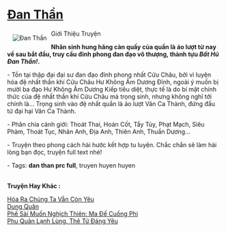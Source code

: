 <a href="https://utruyen.com/dan-than/540/" title="Đan Thần"><h1>Đan Thần</h1></a><div style="display:table"><img align="right" style="float: left; padding: 10px;" src="https://utruyen.com/images/story/200x260/dan-than.jpg" alt="Đan Thần">Giới Thiệu Truyện<p></p><strong>Nhân sinh hung hăng càn quấy của quần là áo lượt từ nay về sau bắt đầu, truy cầu đỉnh phong đan đạo vô thượng, thành tựu <em>Bất Hủ Đan Thần!</em>.</strong><p></p> - Tồn tại thập đại đại sư đan đạo đỉnh phong nhất Cửu Châu, bởi vì luyện hóa đệ nhất thần khí Cửu Châu Hư Không Âm Dương Đỉnh, ngoài ý muốn bị mười ba đạo Hư Không Âm Dương Kiếp tiêu diệt, thực tế là do bí mật chính thức của đệ nhất thần khí Cửu Châu mà trọng sinh, nhưng không nghĩ tới chính là… Trọng sinh vào đệ nhất quần là áo lượt Vân Ca Thành, đứng đầu tứ đại hại Vân Ca Thành.<p></p> - Phân chia cảnh giới: Thoát Thai, Hoán Cốt, Tẩy Tủy, Phạt Mạch, Siêu Phàm, Thoát Tục, Nhân Anh, Địa Anh, Thiên Anh, Thuần Dương...<p></p> - Truyện theo phong cách hài hước kết hợp tu luyện. Chắc chắn sẽ làm hài lòng bạn đọc, truyện full text nhé!<p></p> - Tags: <strong>dan than prc full</strong>, truyen huyen huyen</div><p><br><b>Truyện Hay Khác :</b></p><a href="https://utruyen.com/hoa-ra-chung-ta-van-con-yeu/22045/" alt="Hóa Ra Chúng Ta Vẫn Còn Yêu">Hóa Ra Chúng Ta Vẫn Còn Yêu</a><br/><a href="https://dammyh.wordpress.com/2019/11/07/dung-quan/" alt="Dung Quân">Dung Quân</a><br/><a href="https://github.com/quanluxury/truyenhot/tree/master/truyenhay/16146/" alt="Phế Sài Muốn Nghịch Thiên: Ma Đế Cuồng Phi">Phế Sài Muốn Nghịch Thiên: Ma Đế Cuồng Phi</a><br/><a href="https://truyenngontinhay.wordpress.com/2019/10/03/phu-quan-lanh-lung-the-tu-dang-yeu/" alt="Phu Quân Lạnh Lùng, Thê Tử Đáng Yêu">Phu Quân Lạnh Lùng, Thê Tử Đáng Yêu</a><br/>